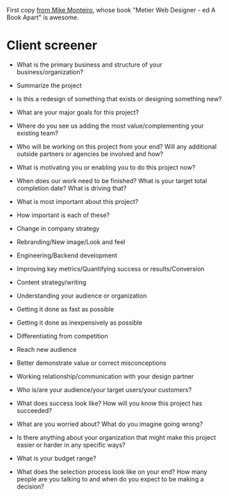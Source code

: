 First copy [from Mike Monteiro](http://muledesign.com/designbook/screener.html), whose book "Metier Web Designer - ed A Book Apart" is awesome. 

Client screener
====

- What is the primary business and structure of your business/organization?

- Summarize the project

- Is this a redesign of something that exists or designing something new?

- What are your major goals for this project?

- Where do you see us adding the most value/complementing your existing team?

- Who will be working on this project from your end? Will any additional outside partners or agencies be involved and how?

- What is motivating you or enabling you to do this project now?

- When does our work need to be finished? What is your target total completion date? What is driving that?

- What is most important about this project?

- How important is each of these?

 - Change in company strategy
 - Rebranding/New image/Look and feel
 - Engineering/Backend development
 - Improving key metrics/Quantifying success or results/Conversion
 - Content strategy/writing
 - Understanding your audience or organization
 - Getting it done as fast as possible
 - Getting it done as inexpensively as possible
 - Differentiating from competition
 - Reach new audience
 - Better demonstrate value or correct misconceptions
 - Working relationship/communication with your design partner
 - Who is/are your audience/your target users/your customers?
 - What does success look like? How will you know this project has succeeded?

- What are you worried about? What do you imagine going wrong?

- Is there anything about your organization that might make this project easier or harder in any specific ways?

- What is your budget range?

- What does the selection process look like on your end? How many people are you talking to and when do you expect to be making a decision?
